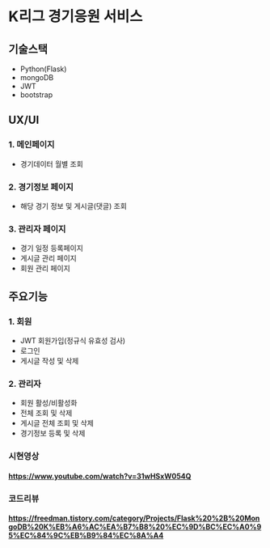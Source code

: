 # K리그 경기응원 서비스

## 기술스택

- Python(Flask)
- mongoDB
- JWT
- bootstrap

## UX/UI

### 1. 메인페이지
- 경기데이터 월별 조회

### 2. 경기정보 페이지
- 해당 경기 정보 및 게시글(댓글) 조회

### 3. 관리자 페이지
- 경기 일정 등록페이지
- 게시글 관리 페이지
- 회원 관리 페이지


## 주요기능

### 1. 회원
- JWT 회원가입(정규식 유효성 검사)
- 로그인
- 게시글 작성 및 삭제

### 2. 관리자
- 회원 활성/비활성화
- 전체 조회 및 삭제
- 게시글 전체 조회 및 삭제
- 경기정보 등록 및 삭제

### 시현영상
#### https://www.youtube.com/watch?v=31wHSxW054Q

### 코드리뷰
#### https://freedman.tistory.com/category/Projects/Flask%20%2B%20MongoDB%20K%EB%A6%AC%EA%B7%B8%20%EC%9D%BC%EC%A0%95%EC%84%9C%EB%B9%84%EC%8A%A4

